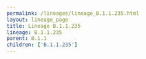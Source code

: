 ```yaml
---
permalink: /lineages/lineage_B.1.1.235.html
layout: lineage_page
title: Lineage B.1.1.235
lineage: B.1.1.235
parent: B.1.1
children: ['B.1.1.235']
---
```

